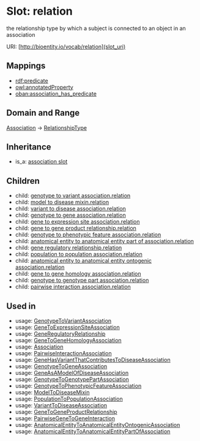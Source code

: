 # Slot: relation


the relationship type by which a subject is connected to an object in an association

URI: [http://bioentity.io/vocab/relation](slot_uri)
## Mappings

 * [rdf:predicate](http://purl.obolibrary.org/obo/rdf_predicate)
 * [owl:annotatedProperty](http://purl.obolibrary.org/obo/owl_annotatedProperty)
 * [oban:association_has_predicate](http://purl.obolibrary.org/obo/oban_association_has_predicate)
## Domain and Range

[Association](Association.md) -> [RelationshipType](RelationshipType.md)
## Inheritance

 *  is_a: [association slot](association_slot.md)
## Children

 *  child: [genotype to variant association.relation](genotype_to_variant_association_relation.md)
 *  child: [model to disease mixin.relation](model_to_disease_mixin_relation.md)
 *  child: [variant to disease association.relation](variant_to_disease_association_relation.md)
 *  child: [genotype to gene association.relation](genotype_to_gene_association_relation.md)
 *  child: [gene to expression site association.relation](gene_to_expression_site_association_relation.md)
 *  child: [gene to gene product relationship.relation](gene_to_gene_product_relationship_relation.md)
 *  child: [genotype to phenotypic feature association.relation](genotype_to_phenotypic_feature_association_relation.md)
 *  child: [anatomical entity to anatomical entity part of association.relation](anatomical_entity_to_anatomical_entity_part_of_association_relation.md)
 *  child: [gene regulatory relationship.relation](gene_regulatory_relationship_relation.md)
 *  child: [population to population association.relation](population_to_population_association_relation.md)
 *  child: [anatomical entity to anatomical entity ontogenic association.relation](anatomical_entity_to_anatomical_entity_ontogenic_association_relation.md)
 *  child: [gene to gene homology association.relation](gene_to_gene_homology_association_relation.md)
 *  child: [genotype to genotype part association.relation](genotype_to_genotype_part_association_relation.md)
 *  child: [pairwise interaction association.relation](pairwise_interaction_association_relation.md)
## Used in

 *  usage: [GenotypeToVariantAssociation](GenotypeToVariantAssociation.md)
 *  usage: [GeneToExpressionSiteAssociation](GeneToExpressionSiteAssociation.md)
 *  usage: [GeneRegulatoryRelationship](GeneRegulatoryRelationship.md)
 *  usage: [GeneToGeneHomologyAssociation](GeneToGeneHomologyAssociation.md)
 *  usage: [Association](Association.md)
 *  usage: [PairwiseInteractionAssociation](PairwiseInteractionAssociation.md)
 *  usage: [GeneHasVariantThatContributesToDiseaseAssociation](GeneHasVariantThatContributesToDiseaseAssociation.md)
 *  usage: [GenotypeToGeneAssociation](GenotypeToGeneAssociation.md)
 *  usage: [GeneAsAModelOfDiseaseAssociation](GeneAsAModelOfDiseaseAssociation.md)
 *  usage: [GenotypeToGenotypePartAssociation](GenotypeToGenotypePartAssociation.md)
 *  usage: [GenotypeToPhenotypicFeatureAssociation](GenotypeToPhenotypicFeatureAssociation.md)
 *  usage: [ModelToDiseaseMixin](ModelToDiseaseMixin.md)
 *  usage: [PopulationToPopulationAssociation](PopulationToPopulationAssociation.md)
 *  usage: [VariantToDiseaseAssociation](VariantToDiseaseAssociation.md)
 *  usage: [GeneToGeneProductRelationship](GeneToGeneProductRelationship.md)
 *  usage: [PairwiseGeneToGeneInteraction](PairwiseGeneToGeneInteraction.md)
 *  usage: [AnatomicalEntityToAnatomicalEntityOntogenicAssociation](AnatomicalEntityToAnatomicalEntityOntogenicAssociation.md)
 *  usage: [AnatomicalEntityToAnatomicalEntityPartOfAssociation](AnatomicalEntityToAnatomicalEntityPartOfAssociation.md)
